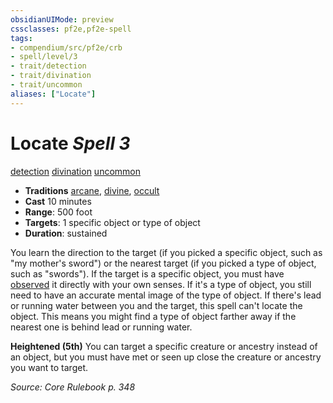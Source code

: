 ```yaml
---
obsidianUIMode: preview
cssclasses: pf2e,pf2e-spell
tags:
- compendium/src/pf2e/crb
- spell/level/3
- trait/detection
- trait/divination
- trait/uncommon
aliases: ["Locate"]
---
```

# Locate *Spell 3*   
[detection](rules/traits/detection.md "Detection Effect Trait")  [divination](rules/traits/divination.md "Divination School Trait")  [uncommon](rules/traits/uncommon.md "Uncommon Rarity Trait")  

- **Traditions** [arcane](rules/traits/arcane.md "Arcane Tradition Trait"), [divine](rules/traits/divine.md "Divine Tradition Trait"), [occult](rules/traits/occult.md "Occult Tradition Trait")
- **Cast** 10 minutes 
- **Range**: 500 foot
- **Targets**: 1 specific object or type of object
- **Duration**: sustained

You learn the direction to the target (if you picked a specific object, such as "my mother's sword") or the nearest target (if you picked a type of object, such as "swords"). If the target is a specific object, you must have [observed](rules/conditions.md#Observed) it directly with your own senses. If it's a type of object, you still need to have an accurate mental image of the type of object. If there's lead or running water between you and the target, this spell can't locate the object. This means you might find a type of object farther away if the nearest one is behind lead or running water.

**Heightened (5th)** You can target a specific creature or ancestry instead of an object, but you must have met or seen up close the creature or ancestry you want to target.

*Source: Core Rulebook p. 348*